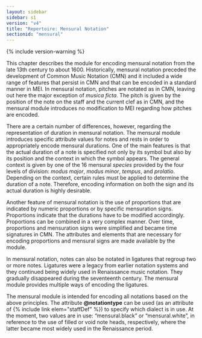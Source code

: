 ```yaml
---
layout: sidebar
sidebar: s1
version: "v4"
title: "Repertoire: Mensural Notation"
sectionid: "mensural"
---
```


{% include version-warning %}

This chapter describes the module for encoding mensural notation from the late 13th century to about 1600. Historically, mensural notation preceded the development of Common Music Notation (CMN) and it included a wide range of features that persist in CMN and that can be encoded in a standard manner in MEI. In mensural notation, pitches are notated as in CMN, leaving out here the major exception of *musica ficta*. The pitch is given by the position of the note on the staff and the current clef as in CMN, and the mensural module introduces no modification to MEI regarding how pitches are encoded.

There are a certain number of differences, however, regarding the representation of duration in mensural notation. The mensural module introduces specific attribute values for notes and rests in order to appropriately encode mensural durations. One of the main features is that the actual duration of a note is specified not only by its symbol but also by its position and the context in which the symbol appears. The general context is given by one of the 16 mensural *species* provided by the four levels of division: *modus major*, *modus minor*, *tempus*, and *prolatio*. Depending on the context, certain rules must be applied to determine the duration of a note. Therefore, encoding information on both the sign and its actual duration is highly desirable.

Another feature of mensural notation is the use of proportions that are indicated by numeric proportions or by specific mensuration signs. Proportions indicate that the durations have to be modified accordingly. Proportions can be combined in a very complex manner. Over time, proportions and mensuration signs were simplified and became time signatures in CMN. The attributes and elements that are necessary for encoding proportions and mensural signs are made available by the module.

In mensural notation, notes can also be notated in ligatures that regroup two or more notes. Ligatures were a legacy from earlier notation systems and they continued being widely used in Renaissance music notation. They gradually disappeared during the seventeenth century. The mensural module provides multiple ways of encoding the ligatures.

The mensural module is intended for encoding all notations based on the above principles. The attribute **@notationtype** can be used (as an attribute of {% include link elem="staffDef" %}) to specify which dialect is in use. At the moment, two values are in use: “mensural.black” or “mensural.white”, in reference to the use of filled or void note heads, respectively, where the latter became most widely used in the Renaissance period.
